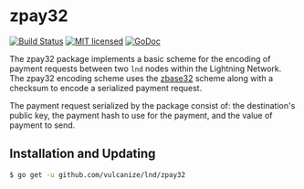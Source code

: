zpay32
=======

[![Build Status](http://img.shields.io/travis/vulcanize/lnd.svg)](https://travis-ci.org/vulcanize/lnd) 
[![MIT licensed](https://img.shields.io/badge/license-MIT-blue.svg)](https://github.com/vulcanize/lnd/blob/master/LICENSE)
[![GoDoc](https://img.shields.io/badge/godoc-reference-blue.svg)](http://godoc.org/github.com/vulcanize/lnd/zpay32)

The zpay32 package implements a basic scheme for the encoding of payment
requests between two `lnd` nodes within the Lightning Network. The zpay32
encoding scheme uses the
[zbase32](https://philzimmermann.com/docs/human-oriented-base-32-encoding.txt)
scheme along with a checksum to encode a serialized payment request.

The payment request serialized by the package consist of: the destination's
public key, the payment hash to use for the payment, and the value of payment
to send.

## Installation and Updating

```bash
$ go get -u github.com/vulcanize/lnd/zpay32
```
